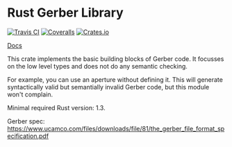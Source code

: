 # Rust Gerber Library

[![Travis CI][travis-ci-badge]][travis-ci]
[![Coveralls][coveralls-badge]][coveralls]
[![Crates.io][crates-io-badge]][crates-io]

[Docs](https://dbrgn.github.io/gerber-types-rs/)

This crate implements the basic building blocks of Gerber code. It focusses on
the low level types and does not do any semantic checking.

For example, you can use an aperture without defining it. This will generate
syntactically valid but semantially invalid Gerber code, but this module won't
complain.

Minimal required Rust version: 1.3.

Gerber spec: https://www.ucamco.com/files/downloads/file/81/the_gerber_file_format_specification.pdf

<!-- Badges -->
[travis-ci]: https://travis-ci.org/dbrgn/gerber-types-rs
[travis-ci-badge]: https://img.shields.io/travis/dbrgn/gerber-types-rs.svg
[coveralls]: https://coveralls.io/github/dbrgn/gerber-types-rs
[coveralls-badge]: https://img.shields.io/coveralls/dbrgn/gerber-types-rs.svg
[crates-io]: https://crates.io/crates/gerber-types
[crates-io-badge]: https://img.shields.io/crates/v/gerber-types.svg
